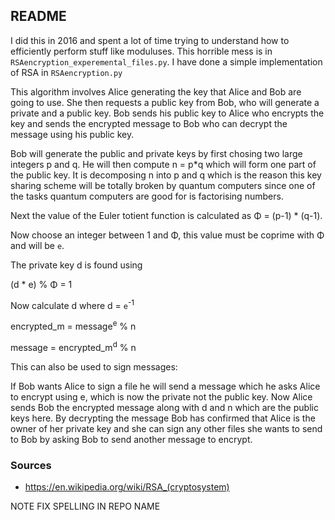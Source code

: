 ## README ##

I did this in 2016 and spent a lot of time trying to understand how to efficiently perform stuff like moduluses. This horrible mess is in `RSAencryption_experemental_files.py`. I have done a simple implementation of RSA in `RSAencryption.py`

This algorithm involves Alice generating the key that Alice and Bob are going to use. She then requests a public key from Bob, who will generate a private and a public key. Bob sends his public key to Alice who encrypts the key and sends the encrypted message to Bob who can decrypt the message using his public key.

Bob will generate the public and private keys by first chosing two large integers p and q. He will then compute n = p*q which will form one part of the public key. It is decomposing n into p and q which is the reason this key sharing scheme will be totally broken by quantum computers since one of the tasks quantum computers are good for is factorising numbers. 

Next the value of the Euler totient function is calculated as &Phi; = (p-1) * (q-1). 

Now choose an integer between 1 and &Phi;, this value must be coprime with &Phi; and will be `e`. 

The private key d is found using 

(d * e) % &Phi; = 1

Now calculate d where d = `e`<sup>-1</sup>

encrypted_m = message<sup>e</sup> % n

message = encrypted_m<sup>d</sup> % n

This can also be used to sign messages:

If Bob wants Alice to sign a file he will send a message which he asks Alice to encrypt using e, which is now the private not the public key. Now Alice sends Bob the encrypted message along with d and n which are the public keys here. By decrypting the message Bob has confirmed that Alice is the owner of her private key and she can sign any other files she wants to send to Bob by asking Bob to send another message to encrypt.

### Sources ###

* https://en.wikipedia.org/wiki/RSA_(cryptosystem)

NOTE FIX SPELLING IN REPO NAME